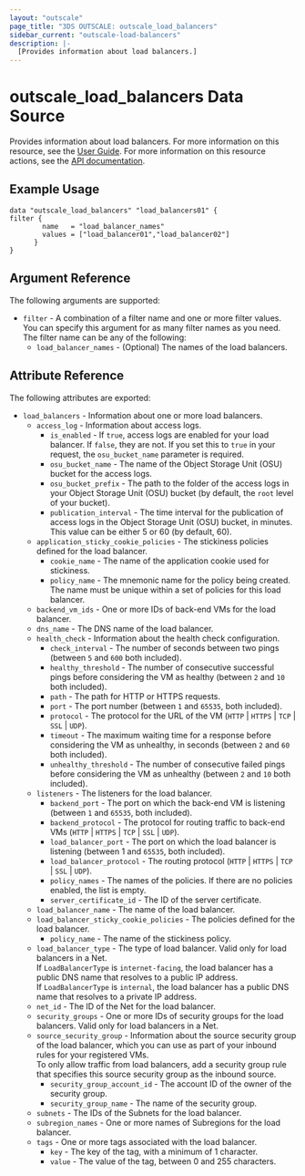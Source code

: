 ```yaml
---
layout: "outscale"
page_title: "3DS OUTSCALE: outscale_load_balancers"
sidebar_current: "outscale-load-balancers"
description: |-
  [Provides information about load balancers.]
---
```


# outscale_load_balancers Data Source

Provides information about load balancers.
For more information on this resource, see the [User Guide](https://wiki.outscale.net/display/EN/About+Load+Balancers).
For more information on this resource actions, see the [API documentation](https://docs.outscale.com/api#3ds-outscale-api-loadbalancer).

## Example Usage

```hcl
data "outscale_load_balancers" "load_balancers01" {
filter {
        name   = "load_balancer_names"
        values = ["load_balancer01","load_balancer02"]
      }
}
```

## Argument Reference

The following arguments are supported:

* `filter` - A combination of a filter name and one or more filter values. You can specify this argument for as many filter names as you need. The filter name can be any of the following:
  * `load_balancer_names` - (Optional) The names of the load balancers.

## Attribute Reference

The following attributes are exported:

* `load_balancers` - Information about one or more load balancers.
  * `access_log` - Information about access logs.
      * `is_enabled` - If `true`, access logs are enabled for your load balancer. If `false`, they are not. If you set this to `true` in your request, the `osu_bucket_name` parameter is required.
      * `osu_bucket_name` - The name of the Object Storage Unit (OSU) bucket for the access logs.
      * `osu_bucket_prefix` - The path to the folder of the access logs in your Object Storage Unit (OSU) bucket (by default, the `root` level of your bucket).
      * `publication_interval` - The time interval for the publication of access logs in the Object Storage Unit (OSU) bucket, in minutes. This value can be either 5 or 60 (by default, 60).
  * `application_sticky_cookie_policies` - The stickiness policies defined for the load balancer.
      * `cookie_name` - The name of the application cookie used for stickiness.
      * `policy_name` - The mnemonic name for the policy being created. The name must be unique within a set of policies for this load balancer.
  * `backend_vm_ids` - One or more IDs of back-end VMs for the load balancer.
  * `dns_name` - The DNS name of the load balancer.
  * `health_check` - Information about the health check configuration.
      * `check_interval` - The number of seconds between two pings (between `5` and `600` both included).
      * `healthy_threshold` - The number of consecutive successful pings before considering the VM as healthy (between `2` and `10` both included).
      * `path` - The path for HTTP or HTTPS requests.
      * `port` - The port number (between `1` and `65535`, both included).
      * `protocol` - The protocol for the URL of the VM (`HTTP` \| `HTTPS` \| `TCP` \| `SSL` \| `UDP`).
      * `timeout` - The maximum waiting time for a response before considering the VM as unhealthy, in seconds (between `2` and `60` both included).
      * `unhealthy_threshold` - The number of consecutive failed pings before considering the VM as unhealthy (between `2` and `10` both included).
  * `listeners` - The listeners for the load balancer.
      * `backend_port` - The port on which the back-end VM is listening (between `1` and `65535`, both included).
      * `backend_protocol` - The protocol for routing traffic to back-end VMs (`HTTP` \| `HTTPS` \| `TCP` \| `SSL` \| `UDP`).
      * `load_balancer_port` - The port on which the load balancer is listening (between 1 and `65535`, both included).
      * `load_balancer_protocol` - The routing protocol (`HTTP` \| `HTTPS` \| `TCP` \| `SSL` \| `UDP`).
      * `policy_names` - The names of the policies. If there are no policies enabled, the list is empty.
      * `server_certificate_id` - The ID of the server certificate.
  * `load_balancer_name` - The name of the load balancer.
  * `load_balancer_sticky_cookie_policies` - The policies defined for the load balancer.
      * `policy_name` - The name of the stickiness policy.
  * `load_balancer_type` - The type of load balancer. Valid only for load balancers in a Net.<br />
If `LoadBalancerType` is `internet-facing`, the load balancer has a public DNS name that resolves to a public IP address.<br />
If `LoadBalancerType` is `internal`, the load balancer has a public DNS name that resolves to a private IP address.
  * `net_id` - The ID of the Net for the load balancer.
  * `security_groups` - One or more IDs of security groups for the load balancers. Valid only for load balancers in a Net.
  * `source_security_group` - Information about the source security group of the load balancer, which you can use as part of your inbound rules for your registered VMs.<br />
To only allow traffic from load balancers, add a security group rule that specifies this source security group as the inbound source.
      * `security_group_account_id` - The account ID of the owner of the security group.
      * `security_group_name` - The name of the security group.
  * `subnets` - The IDs of the Subnets for the load balancer.
  * `subregion_names` - One or more names of Subregions for the load balancer.
  * `tags` - One or more tags associated with the load balancer.
      * `key` - The key of the tag, with a minimum of 1 character.
      * `value` - The value of the tag, between 0 and 255 characters.

